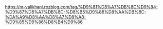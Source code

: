https://m-valikhani.rozblog.com/tag/%D9%81%D8%A7%DB%8C%D9%84-%D9%87%D8%A7%DB%8C-%D8%B5%D9%88%D8%AA%DB%8C-%DA%A9%D8%AA%D8%A7%D8%A8-%D9%85%D9%86%D8%B4%D9%86

